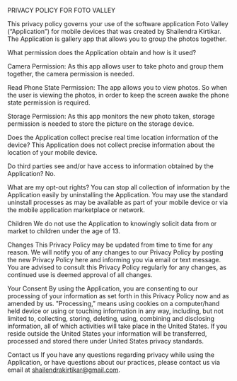 PRIVACY POLICY FOR FOTO VALLEY

This privacy policy governs your use of the software application Foto Valley (“Application”) for mobile devices that was created by Shailendra Kirtikar. The Application is gallery app that allows you to group the photos together.

What permission does the Application obtain and how is it used?

Camera Permission:
As this app allows user to take photo and group them together, the camera permission is needed.

Read Phone State Permission:
The app allows you to view photos. So when the user is viewing the photos, in order to keep the screen awake the phone state permission is required.

Storage Permission:
As this app monitors the new photo taken, storage permission is needed to store the picture on the storage device.

Does the Application collect precise real time location information of the device?
This Application does not collect precise information about the location of your mobile device. 

Do third parties see and/or have access to information obtained by the Application?
No.

What are my opt-out rights?
You can stop all collection of information by the Application easily by uninstalling the Application. You may use the standard uninstall processes as may be available as part of your mobile device or via the mobile application marketplace or network. 

Children
We do not use the Application to knowingly solicit data from or market to children under the age of 13. 

Changes
This Privacy Policy may be updated from time to time for any reason. We will notify you of any changes to our Privacy Policy by posting the new Privacy Policy here and informing you via email or text message. You are advised to consult this Privacy Policy regularly for any changes, as continued use is deemed approval of all changes. 

Your Consent
By using the Application, you are consenting to our processing of your information as set forth in this Privacy Policy now and as amended by us. "Processing,” means using cookies on a computer/hand held device or using or touching information in any way, including, but not limited to, collecting, storing, deleting, using, combining and disclosing information, all of which activities will take place in the United States. If you reside outside the United States your information will be transferred, processed and stored there under United States privacy standards. 

Contact us
If you have any questions regarding privacy while using the Application, or have questions about our practices, please contact us via email at shailendrakirtikar@gmail.com.

